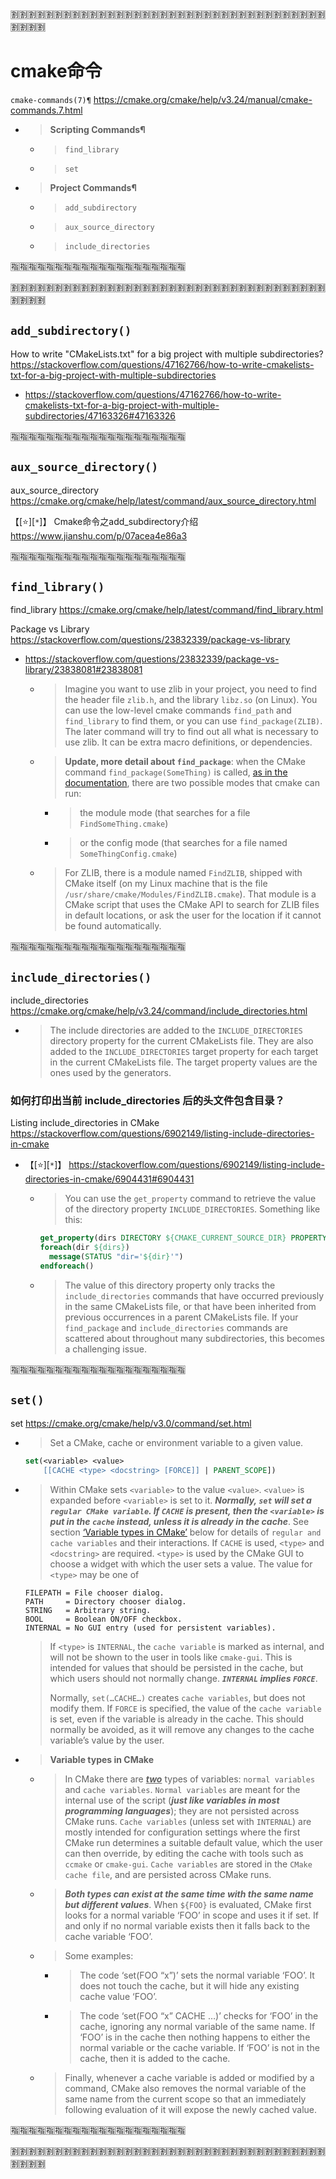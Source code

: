 
:u5272::u5272::u5272::u5272::u5272::u5272::u5272::u5272::u5272::u5272::u5272::u5272::u5272::u5272::u5272::u5272::u5272::u5272::u5272::u5272::u5272::u5272::u5272::u5272::u5272::u5272::u5272::u5272::u5272::u5272::u5272::u5272::u5272::u5272::u5272::u5272::u5272::u5272::u5272::u5272:

# cmake命令

`cmake-commands(7)¶` https://cmake.org/cmake/help/v3.24/manual/cmake-commands.7.html
- > **Scripting Commands¶**
  * > `find_library`
  * > `set`
- > **Project Commands¶**
  * > `add_subdirectory`
  * > `aux_source_directory`
  * > `include_directories`

:u6307::u6307::u6307::u6307::u6307::u6307::u6307::u6307::u6307::u6307::u6307::u6307::u6307::u6307::u6307::u6307::u6307::u6307::u6307::u6307:

:u5272::u5272::u5272::u5272::u5272::u5272::u5272::u5272::u5272::u5272::u5272::u5272::u5272::u5272::u5272::u5272::u5272::u5272::u5272::u5272::u5272::u5272::u5272::u5272::u5272::u5272::u5272::u5272::u5272::u5272::u5272::u5272::u5272::u5272::u5272::u5272::u5272::u5272::u5272::u5272:

## `add_subdirectory()`

How to write "CMakeLists.txt" for a big project with multiple subdirectories? https://stackoverflow.com/questions/47162766/how-to-write-cmakelists-txt-for-a-big-project-with-multiple-subdirectories
- https://stackoverflow.com/questions/47162766/how-to-write-cmakelists-txt-for-a-big-project-with-multiple-subdirectories/47163326#47163326

:u6307::u6307::u6307::u6307::u6307::u6307::u6307::u6307::u6307::u6307::u6307::u6307::u6307::u6307::u6307::u6307::u6307::u6307::u6307::u6307:

## `aux_source_directory()`

aux_source_directory https://cmake.org/cmake/help/latest/command/aux_source_directory.html

【[:star:][`*`]】 Cmake命令之add_subdirectory介绍 https://www.jianshu.com/p/07acea4e86a3

:u6307::u6307::u6307::u6307::u6307::u6307::u6307::u6307::u6307::u6307::u6307::u6307::u6307::u6307::u6307::u6307::u6307::u6307::u6307::u6307:

## `find_library()`

find_library https://cmake.org/cmake/help/latest/command/find_library.html

Package vs Library https://stackoverflow.com/questions/23832339/package-vs-library
- https://stackoverflow.com/questions/23832339/package-vs-library/23838081#23838081
  * > Imagine you want to use zlib in your project, you need to find the header file `zlib.h`, and the library `libz.so` (on Linux). You can use the low-level cmake commands `find_path` and `find_library` to find them, or you can use `find_package(ZLIB)`. The later command will try to find out all what is necessary to use zlib. It can be extra macro definitions, or dependencies.
  * > **Update, more detail about `find_package`**: when the CMake command `find_package(SomeThing)` is called, [as in the documentation](https://cmake.org/cmake/help/v3.0/command/find_package.html), there are two possible modes that cmake can run:
    + > the module mode (that searches for a file `FindSomeThing.cmake`)
    + > or the config mode (that searches for a file named `SomeThingConfig.cmake`)
  * > For ZLIB, there is a module named `FindZLIB`, shipped with CMake itself (on my Linux machine that is the file `/usr/share/cmake/Modules/FindZLIB.cmake`). That module is a CMake script that uses the CMake API to search for ZLIB files in default locations, or ask the user for the location if it cannot be found automatically.

:u6307::u6307::u6307::u6307::u6307::u6307::u6307::u6307::u6307::u6307::u6307::u6307::u6307::u6307::u6307::u6307::u6307::u6307::u6307::u6307:

## `include_directories()`

include_directories https://cmake.org/cmake/help/v3.24/command/include_directories.html
- > The include directories are added to the `INCLUDE_DIRECTORIES` directory property for the current CMakeLists file. They are also added to the `INCLUDE_DIRECTORIES` target property for each target in the current CMakeLists file. The target property values are the ones used by the generators.

### 如何打印出当前 include_directories 后的头文件包含目录？

Listing include_directories in CMake https://stackoverflow.com/questions/6902149/listing-include-directories-in-cmake
- 【[:star:][`*`]】 https://stackoverflow.com/questions/6902149/listing-include-directories-in-cmake/6904431#6904431
  * > You can use the `get_property` command to retrieve the value of the directory property `INCLUDE_DIRECTORIES`. Something like this:
    ```cmake
    get_property(dirs DIRECTORY ${CMAKE_CURRENT_SOURCE_DIR} PROPERTY INCLUDE_DIRECTORIES)
    foreach(dir ${dirs})
      message(STATUS "dir='${dir}'")
    endforeach()
    ```
  * > The value of this directory property only tracks the `include_directories` commands that have occurred previously in the same CMakeLists file, or that have been inherited from previous occurrences in a parent CMakeLists file. If your `find_package` and `include_directories` commands are scattered about throughout many subdirectories, this becomes a challenging issue.

:u6307::u6307::u6307::u6307::u6307::u6307::u6307::u6307::u6307::u6307::u6307::u6307::u6307::u6307::u6307::u6307::u6307::u6307::u6307::u6307:

## `set()`

set https://cmake.org/cmake/help/v3.0/command/set.html
- > Set a CMake, cache or environment variable to a given value.
  ```cmake
  set(<variable> <value>
      [[CACHE <type> <docstring> [FORCE]] | PARENT_SCOPE])
  ```
- > Within CMake sets `<variable>` to the value `<value>`. `<value>` is expanded before `<variable>` is set to it. ***Normally, `set` will set a `regular CMake variable`. If `CACHE` is present, then the `<variable>` is put in the `cache` instead, unless it is already in the cache***. See section [‘Variable types in CMake’]() below for details of `regular and cache variables` and their interactions. If `CACHE` is used, `<type>` and `<docstring>` are required. `<type>` is used by the CMake GUI to choose a widget with which the user sets a value. The value for `<type>` may be one of
  ```console
  FILEPATH = File chooser dialog.
  PATH     = Directory chooser dialog.
  STRING   = Arbitrary string.
  BOOL     = Boolean ON/OFF checkbox.
  INTERNAL = No GUI entry (used for persistent variables).
  ```
  > If `<type>` is `INTERNAL`, the `cache variable` is marked as internal, and will not be shown to the user in tools like `cmake-gui`. This is intended for values that should be persisted in the cache, but which users should not normally change. ***`INTERNAL` implies `FORCE`***.
  > 
  > Normally, `set(…CACHE…)` creates `cache variables`, but does not modify them. If `FORCE` is specified, the value of the `cache variable` is set, even if the variable is already in the cache. This should normally be avoided, as it will remove any changes to the cache variable’s value by the user.
- > **Variable types in CMake**
  * > In CMake there are <ins>***two***</ins> types of variables: `normal variables` and `cache variables`. `Normal variables` are meant for the internal use of the script (***just like variables in most programming languages***); they are not persisted across CMake runs. `Cache variables` (unless set with `INTERNAL`) are mostly intended for configuration settings where the first CMake run determines a suitable default value, which the user can then override, by editing the cache with tools such as `ccmake` or `cmake-gui`. `Cache variables` are stored in the `CMake cache file`, and are persisted across CMake runs.
  * > ***Both types can exist at the same time with the same name but different values***. When `${FOO}` is evaluated, CMake first looks for a normal variable ‘FOO’ in scope and uses it if set. If and only if no normal variable exists then it falls back to the cache variable ‘FOO’.
  * > Some examples:
    + > The code ‘set(FOO “x”)’ sets the normal variable ‘FOO’. It does not touch the cache, but it will hide any existing cache value ‘FOO’.
    + > The code ‘set(FOO “x” CACHE …)’ checks for ‘FOO’ in the cache, ignoring any normal variable of the same name. If ‘FOO’ is in the cache then nothing happens to either the normal variable or the cache variable. If ‘FOO’ is not in the cache, then it is added to the cache.
  * > Finally, whenever a cache variable is added or modified by a command, CMake also removes the normal variable of the same name from the current scope so that an immediately following evaluation of it will expose the newly cached value.

:u6307::u6307::u6307::u6307::u6307::u6307::u6307::u6307::u6307::u6307::u6307::u6307::u6307::u6307::u6307::u6307::u6307::u6307::u6307::u6307:

:u5272::u5272::u5272::u5272::u5272::u5272::u5272::u5272::u5272::u5272::u5272::u5272::u5272::u5272::u5272::u5272::u5272::u5272::u5272::u5272::u5272::u5272::u5272::u5272::u5272::u5272::u5272::u5272::u5272::u5272::u5272::u5272::u5272::u5272::u5272::u5272::u5272::u5272::u5272::u5272:
